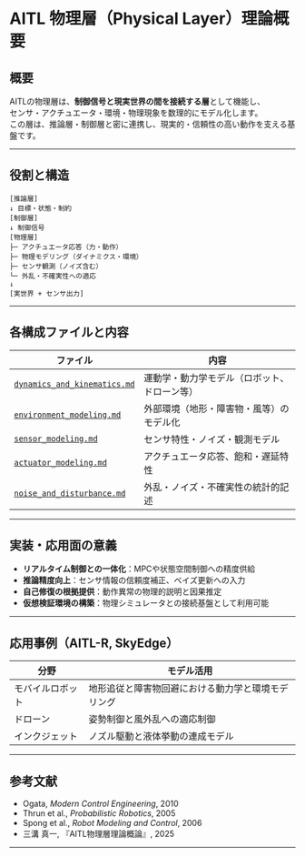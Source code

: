 
# AITL 物理層（Physical Layer）理論概要

## 概要

AITLの物理層は、**制御信号と現実世界の間を接続する層**として機能し、  
センサ・アクチュエータ・環境・物理現象を数理的にモデル化します。  
この層は、推論層・制御層と密に連携し、現実的・信頼性の高い動作を支える基盤です。

---

## 役割と構造
```
[推論層]
↓ 目標・状態・制約
[制御層]
↓ 制御信号
[物理層]
├─ アクチュエータ応答（力・動作）
├─ 物理モデリング（ダイナミクス・環境）
├─ センサ観測（ノイズ含む）
└─ 外乱・不確実性への適応
↓
[実世界 + センサ出力]
```
---

## 各構成ファイルと内容

| ファイル | 内容 |
|----------|------|
| [`dynamics_and_kinematics.md`](dynamics_and_kinematics.md) | 運動学・動力学モデル（ロボット、ドローン等） |
| [`environment_modeling.md`](environment_modeling.md) | 外部環境（地形・障害物・風等）のモデル化 |
| [`sensor_modeling.md`](sensor_modeling.md) | センサ特性・ノイズ・観測モデル |
| [`actuator_modeling.md`](actuator_modeling.md) | アクチュエータ応答、飽和・遅延特性 |
| [`noise_and_disturbance.md`](noise_and_disturbance.md) | 外乱・ノイズ・不確実性の統計的記述 |

---

## 実装・応用面の意義

- **リアルタイム制御との一体化**：MPCや状態空間制御への精度供給  
- **推論精度向上**：センサ情報の信頼度補正、ベイズ更新への入力  
- **自己修復の根拠提供**：動作異常の物理的説明と因果推定  
- **仮想検証環境の構築**：物理シミュレータとの接続基盤として利用可能

---

## 応用事例（AITL-R, SkyEdge）

| 分野 | モデル活用 |
|------|-------------|
| モバイルロボット | 地形追従と障害物回避における動力学と環境モデリング |
| ドローン | 姿勢制御と風外乱への適応制御 |
| インクジェット | ノズル駆動と液体挙動の連成モデル |

---

## 参考文献

- Ogata, *Modern Control Engineering*, 2010  
- Thrun et al., *Probabilistic Robotics*, 2005  
- Spong et al., *Robot Modeling and Control*, 2006  
- 三溝 真一, 『AITL物理層理論概論』, 2025

---
